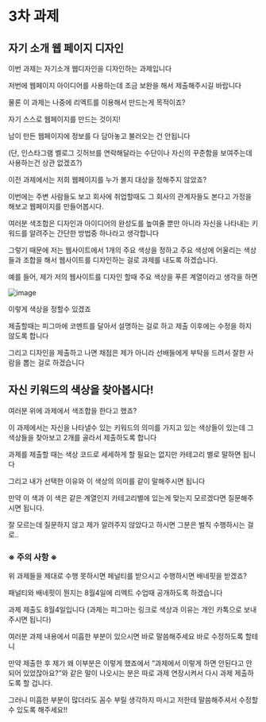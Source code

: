 # 3차 과제

## 자기 소개 웹 페이지 디자인

이번 과제는 자기소개 웹디자인을 디자인하는 과제입니다

저번에 웹페이지 아이디어를 사용하는데 조금 보완을 해서 제출해주시길 바랍니다

물론 이 과제는 나중에 리엑트를 이용해서 만드는게 목적이죠?

자기 스스로 웹페이지를 만드는 것이지! 

남이 만든 웹페이지에 정보를 다 담아놓고 불러오는 건 안됩니다

(단, 인스타그램 벨로그 깃허브를 연락해달라는 수단이나 자신의 꾸준함을 보여주는데 사용하는건 상관 없겠죠?)

이전 과제에서는 저희 웹페이지를 누가 볼지 대상을 정해주지 않았죠?

이번에는  주변 사람들도 보고 회사에 취업할때도 그 회사의 관계자들도 본다고 가정을 해보고 웹페이지를 만들어봅시다.

여러분 색조합은 디자인과 아이디어의 완성도를 높여줄 뿐만 아니라 자신을 나타내는 키워드를 알려주는 간단한 방법중 하나라고 생각합니다

그렇기 때문에 저는 웹사이트에서 1개의 주요 색상을 정하고 주요 색상에 어울리는 색상들과 조합을 해서 웹사이트를 디자인하는 걸로 과제를 내도록 하겠습니다.

예를 들어, 제가 저의 웹사이트를 디자인 할때 주요 색상을 푸른 계열이라고 생각을 하면 

![image](https://github.com/junghongseop/Study_JavaScript/assets/126876363/f9a5da65-6af8-405d-a3cc-c5e580e3bdfd)

이렇게 색상을 정할수 있겠죠

제출할때는 피그마에 코멘트를 달아서 설명하는 걸로 하고 제출 이후에는 수정을 하지 않도록 합니다

그리고 디자인을 제출하고 나면 채점은 제가 아니라 선배들에게 부탁을 드려서 잘한 사람을 뽑는 걸로 하겠습니다

## 자신 키워드의 색상을 찾아봅시다!

여러분 위에 과제에서 색조합을 한다고 했죠?

이 과제에서는 자신을 나타낼수 있는 키워드의 의미를 가지고 있는 색상들이 있는데 그 색상들을 찾아보고 2개를 골라서 제출하도록 합니다

과제를 제출할 때는 색상 코드로 세세하게 할 필요는 없지만 카테고리 별로 말하면 됩니다

그리고 내가 선택한 이유와 이 색상의 의미를 같이 말해주시면 됩니다

만약 이 색과 이 색은 같은 계열인지 카테고리별에 있는게 맞는지 모르겠다면 질문해주시면 됩니다. 

잘 모르는데 질문하지 않고 제가 알려주지 않았다고 하시면 그분은 벌칙 수행하시는 걸로..

### ※ 주의 사항 ※

위 과제들을 제대로 수행 못하시면 페널티를 받으시고 수행하시면 배네핏을 받겠죠?

패널티와 배네핏이 뭔지는 8월4일에 리엑트 수업때 공개하도록 하겠습니다

과제 제출도 8월4일입니다 (과제는 피그마는 링크로 색상과 이유는 개인 카톡으로 보내주시면 됩니다)

여러분 과제 내용에서 미흡한 부분이 있으시면 바로 말씀해주세요 바로 수정하도록 할테니

만약 제출한 후 제가 왜 이부분은 이렇게 했죠에서 “과제에서 이렇게 하면 안된다고 안되어 있었잖아요?”와 같은 말이 나오시는 분은 따로 과제 연장시켜서 다시 과제 제출하도록 할 겁니다. 

그러니 미흡한 부분이 많더라도 꼼수 부릴 생각하지 마시고 저한테 말씀해주셔서 수정할수 있도록 해주세요!!
